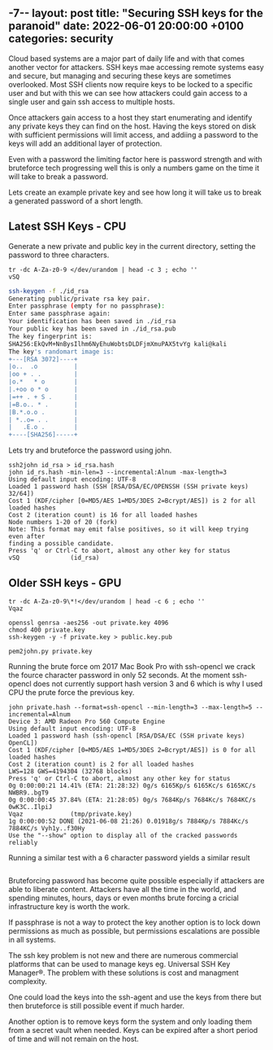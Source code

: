 -7--
layout: post
title:  "Securing SSH keys for the paranoid"
date:   2022-06-01 20:00:00 +0100
categories: security
---

Cloud based systems are a major part of daily life and with that comes another vector for attackers. SSH keys mae accessing remote systems easy and secure, but managing and securing these keys are sometimes overlooked. Most SSH clients now require keys to be locked to a specific user and but with this we can see how attackers could gain access to a single user and gain ssh access to multiple hosts.

Once attackers gain access to a host they start enumerating and identify any private keys they can find on the host. Having the keys stored on disk with sufficient permissions will limit access, and addiing a password to the keys will add an additional layer of protection.

Even with a password the limiting factor here is password strength and with bruteforce tech progressing well this is only a numbers game on the time it will take to break a password.

Lets create an example private key and see how long it will take us to break a generated password of a short length.

## Latest SSH Keys - CPU

Generate a new private and public key in the current directory, setting the password to three characters. 

```
tr -dc A-Za-z0-9 </dev/urandom | head -c 3 ; echo ''
vSQ
```

```bash
ssh-keygen -f ./id_rsa
Generating public/private rsa key pair.
Enter passphrase (empty for no passphrase):
Enter same passphrase again:
Your identification has been saved in ./id_rsa
Your public key has been saved in ./id_rsa.pub
The key fingerprint is:
SHA256:EkQvM+NnBysIlhm6NyEhuWobtsDLDFjmXmuPAX5tvYg kali@kali
The key's randomart image is:
+---[RSA 3072]----+
|o..  .o          |
|oo + . .         |
|o.*   * o        |
|.+oo o * o       |
|=++ . + S .      |
|=B.o.. * .       |
|B.*.o.o .        |
| *..o= . .       |
|   .E.o .        |
+----[SHA256]-----+
```

Lets try and bruteforce the password using john. 

```
ssh2john id_rsa > id_rsa.hash
john id_rs.hash -min-len=3 --incremental:Alnum -max-length=3 
Using default input encoding: UTF-8
Loaded 1 password hash (SSH [RSA/DSA/EC/OPENSSH (SSH private keys) 32/64])
Cost 1 (KDF/cipher [0=MD5/AES 1=MD5/3DES 2=Bcrypt/AES]) is 2 for all loaded hashes
Cost 2 (iteration count) is 16 for all loaded hashes
Node numbers 1-20 of 20 (fork)
Note: This format may emit false positives, so it will keep trying even after
finding a possible candidate.
Press 'q' or Ctrl-C to abort, almost any other key for status
vSQ              (id_rsa)
```

## Older SSH keys - GPU

```
tr -dc A-Za-z0-9\*!</dev/urandom | head -c 6 ; echo ''
Vqaz
```

```
openssl genrsa -aes256 -out private.key 4096
chmod 400 private.key
ssh-keygen -y -f private.key > public.key.pub

pem2john.py private.key
```

Running the brute force om 2017 Mac Book Pro with ssh-opencl we crack the fource character password in only 52 seconds. At the moment ssh-opencl does not currently support hash version 3 and 6 which is why I used CPU the prute force the previous key. 

```
john private.hash --format=ssh-opencl --min-length=3 --max-length=5 --incremental=Alnum
Device 3: AMD Radeon Pro 560 Compute Engine
Using default input encoding: UTF-8
Loaded 1 password hash (ssh-opencl [RSA/DSA/EC (SSH private keys) OpenCL])
Cost 1 (KDF/cipher [0=MD5/AES 1=MD5/3DES 2=Bcrypt/AES]) is 0 for all loaded hashes
Cost 2 (iteration count) is 2 for all loaded hashes
LWS=128 GWS=4194304 (32768 blocks)
Press 'q' or Ctrl-C to abort, almost any other key for status
0g 0:00:00:21 14.41% (ETA: 21:28:32) 0g/s 6165Kp/s 6165Kc/s 6165KC/s NWBR9..bgT9
0g 0:00:00:45 37.84% (ETA: 21:28:05) 0g/s 7684Kp/s 7684Kc/s 7684KC/s 0wK3C..IlpiJ
Vqaz             (tmp/private.key)
1g 0:00:00:52 DONE (2021-06-08 21:26) 0.01918g/s 7884Kp/s 7884Kc/s 7884KC/s Vyh1y..f30Hy
Use the "--show" option to display all of the cracked passwords reliably
```

Running a similar test with a 6 character password yields a similar result
```

```

Bruteforcing password has become quite possible especially if attackers are able to liberate content. Attackers have all the time in the world, and spending minutes, hours, days or even months brute forcing a cricial infrastructure key is worth the work.

If passphrase is not a way to protect the key another option is to lock down permissions as much as possible, but permissions escalations are possible in all systems. 

The ssh key problem is not new and there are numerous commercial platforms that can be used to manage keys eg. Universal SSH Key Manager®. The problem with these solutions is cost and managment complexity.

One could load the keys into the ssh-agent and use the keys from there but then bruteforce is still possible event if much harder. 

Another option is to remove keys form the system and only loading them from a secret vault when needed. Keys can be expired after a short period of time and will not remain on the host.




